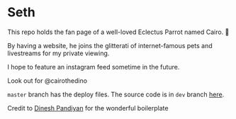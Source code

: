 # Seth

This repo holds the fan page of a well-loved Eclectus Parrot named Cairo. 🎉

By having a website, he joins the glitterati of internet-famous pets and livestreams for my private viewing.

I hope to feature an instagram feed sometime in the future.

Look out for @cairothedino

`master` branch has the deploy files. The source code is in `dev` branch [here](https://github.com/lackdaz/cairo-landing-page/tree/dev).

Credit to [Dinesh Pandiyan](https://github.com/flexdinesh/flexdinesh.github.io) for the wonderful boilerplate
